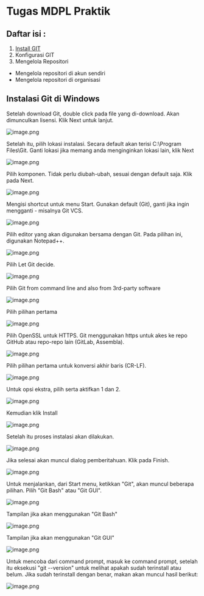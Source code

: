 # Tugas MDPL Praktik
<h2> Daftar isi : </h2>


1. [Install GIT]()
2. Konfigurasi GIT
3. Mengelola Repositori
* Mengelola repositori di akun sendiri
* Mengelola repositori di organisasi

<h2> Instalasi Git di Windows</h2>

Setelah download Git, double click pada file yang di-download. Akan dimunculkan lisensi. Klik Next untuk lanjut.

![image.png](img/1.png)

Setelah itu, pilih lokasi instalasi. Secara default akan terisi C:\Program Files\Git. Ganti lokasi jika memang anda menginginkan lokasi lain, klik Next

![image.png](img/tambahan.jpg)

Pilih komponen. Tidak perlu diubah-ubah, sesuai dengan default saja. Klik pada Next.

![image.png](img/2.png)

Mengisi shortcut untuk menu Start. Gunakan default (Git), ganti jika ingin mengganti - misalnya Git VCS.

![image.png](img/3.png)

Pilih editor yang akan digunakan bersama dengan Git. Pada pilihan ini, digunakan Notepad++.

![image.png](img/4.png)

Pilih Let Git decide. 

![image.png](img/5.png)

Pilih Git from command line and also from 3rd-party software

![image.png](img/6.png)

Pilih pilihan pertama

![image.png](img/7.png)

Pilih OpenSSL untuk HTTPS. Git menggunakan https untuk akes ke repo GitHub atau repo-repo lain (GitLab, Assembla).

![image.png](img/8.png)

Pilih pilihan pertama untuk konversi akhir baris (CR-LF).

![image.png](img/9.png)

Untuk opsi ekstra, pilih serta aktifkan 1 dan 2.

![image.png](img/10.png)

Kemudian klik Install

![image.png](img/11.png)

Setelah itu proses instalasi akan dilakukan.

![image.png](img/12.png)

Jika selesai akan muncul dialog pemberitahuan. Klik pada Finish.

![image.png](img/13.png)

Untuk menjalankan, dari Start menu, ketikkan "Git", akan muncul beberapa pilihan. Pilih "Git Bash" atau "Git GUI".

![image.png](img/14.png)

Tampilan jika akan menggunakan "Git Bash"

![image.png](img/15.png)

Tampilan jika akan menggunakan "Git GUI"

![image.png](img/16.png)

Untuk mencoba dari command prompt, masuk ke command prompt, setelah itu eksekusi "git --version" untuk melihat apakah sudah terinstall atau belum. Jika sudah terinstall dengan benar, makan akan muncul hasil berikut:

![image.png](img/17.png)